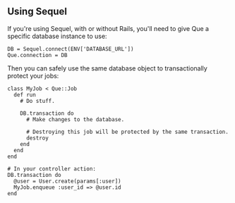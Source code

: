 ## Using Sequel

If you're using Sequel, with or without Rails, you'll need to give Que a specific database instance to use:

    DB = Sequel.connect(ENV['DATABASE_URL'])
    Que.connection = DB

Then you can safely use the same database object to transactionally protect your jobs:

    class MyJob < Que::Job
      def run
        # Do stuff.

        DB.transaction do
          # Make changes to the database.

          # Destroying this job will be protected by the same transaction.
          destroy
        end
      end
    end

    # In your controller action:
    DB.transaction do
      @user = User.create(params[:user])
      MyJob.enqueue :user_id => @user.id
    end
